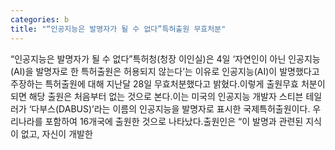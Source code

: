 ```yaml
---
categories: b
title: "“인공지능은 발명자가 될 수 없다”특허출원 무효처분"
---
```

“인공지능은 발명자가 될 수 없다”특허청(청장 이인실)은 4일 ‘자연인이 아닌 인공지능(AI)을 발명자로 한 특허출원은 허용되지 않는다’는 이유로 인공지능(AI)이 발명했다고 주장하는 특허출원에 대해 지난달 28일 무효처분했다고 밝혔다.이렇게 출원무효 처분이 되면 해당 출원은 처음부터 없는 것으로 본다.이는 미국의 인공지능 개발자 스티븐 테일러가 ‘다부스(DABUS)’라는 이름의 인공지능을 발명자로 표시한 국제특허출원이다. 우리나라를 포함하여 16개국에 출원한 것으로 나타났다.출원인은 “이 발명과 관련된 지식이 없고, 자신이 개발한